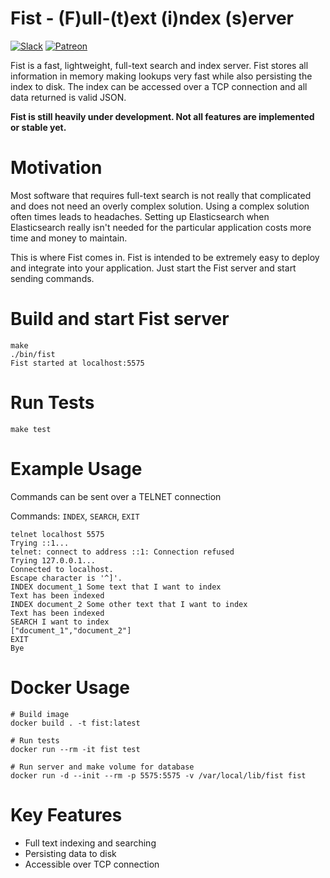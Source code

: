 # Fist - (F)ull-(t)ext (i)ndex (s)erver 

[![Slack](https://img.shields.io/badge/Slack-Join%20the%20slack%20channel-BLUE.svg)](https://join.slack.com/t/fist-global/shared_invite/enQtNjcyNzY4MTUwMDg0LTRiYzM5ZWNkOTMwODYzODRjNDQzNThiYjdhNjgzZDUxZGYxODRjOTI4NTcwYmYzYmI5MTViYjFiNGFlNWEwYjY) [![Patreon](https://img.shields.io/badge/Patreon-Help%20fund%20this%20project-RED.svg)](https://www.patreon.com/fistproject)

Fist is a fast, lightweight, full-text search and index server. Fist stores all information in memory making lookups very fast while also persisting the index to disk. The index can be accessed over a TCP connection and all data returned is valid JSON.

**Fist is still heavily under development. Not all features are implemented or stable yet.**

# Motivation

Most software that requires full-text search is not really that complicated and does not need an overly complex solution. Using a complex solution often times leads to headaches. 
Setting up Elasticsearch when Elasticsearch really isn't needed for the particular application costs more time and money to maintain. 

This is where Fist comes in. Fist is intended to be extremely easy to deploy and integrate into your application. Just start the Fist server and start sending commands.

# Build and start Fist server

```
make
./bin/fist
Fist started at localhost:5575
```

# Run Tests

```
make test
```

# Example Usage

Commands can be sent over a TELNET connection

Commands: `INDEX`, `SEARCH`, `EXIT`

```
telnet localhost 5575
Trying ::1...
telnet: connect to address ::1: Connection refused
Trying 127.0.0.1...
Connected to localhost.
Escape character is '^]'.
INDEX document_1 Some text that I want to index
Text has been indexed
INDEX document_2 Some other text that I want to index
Text has been indexed
SEARCH I want to index
["document_1","document_2"]
EXIT
Bye
```

# Docker Usage

```
# Build image
docker build . -t fist:latest

# Run tests
docker run --rm -it fist test

# Run server and make volume for database
docker run -d --init --rm -p 5575:5575 -v /var/local/lib/fist fist
```

# Key Features

- Full text indexing and searching
- Persisting data to disk
- Accessible over TCP connection
